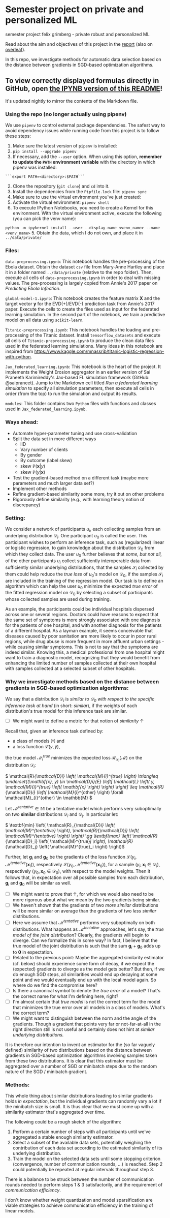 # Semester project on private and personalized ML
semester project felix grimberg - private robust and personalized ML

Read about the aim and objectives of this project in the [report](Report-200618.pdf) (also on [overleaf](https://www.overleaf.com/read/qpymtfymrfzy)).

In this repo, we investigate methods for automatic data selection based on the distance between gradients in SGD-based optimization algorithms.

## To view correctly displayed formulas directly in GitHub, open [the IPYNB version of this README](README.ipynb)!
It's updated nightly to mirror the contents of the Markdown file.

### Using the repo (no longer actually using pipenv)

We use `pipenv` to control external package dependencies. The safest way to avoid dependency issues while running code from this project is to follow these steps:

1. Make sure the latest version of `pipenv` is installed:
  1. ```pip install --upgrade pipenv```
  2. If necessary, add the `--user` option. When using this option, **remember to update the `PATH` environment variable** with the directory in which pipenv was installed:
  
    ```export PATH=<directory>:$PATH```
2. Clone the repository (`git clone`) and `cd` into it.
3. Install the dependencies from the `Pipfile.lock` file: ```pipenv sync```
4. Make sure to use the virtual environment you've just created:
  1. Activate the virtual environment: `pipenv shell`
  2. To execute IPython Notebooks, you need to create a Kernel for this environment. With the virtual environment active, execute the following (you can pick the venv name):
  
  ```python -m ipykernel install --user --display-name <venv_name> --name <venv_name>```
5. Obtain the data, which I do not own, and place it in `../data/private/`

### Files:

`data-preprocessing.ipynb`: This notebook handles the pre-processing of the Ebola dataset. Obtain the dataset `csv` file from Mary-Anne Hartley and place it in a folder named `../data/private` (relative to the repo folder). Then, execute all cells of `data-preprocessing.ipynb` in order to deal with missing values. The pre-processing is largely copied from Annie's 2017 paper on *Predicting Ebola Infection*.

`global-model-1.ipynb`: This notebook creates the feature matrix $\mathbf{X}$ and the target vector $\mathbf{y}$ for the EVD(+)/EVD(-) prediction task from Annie's 2017 paper. Execute the cells to create the files used as input for the federated learning simulation. In the second part of the notebook, we train a predictive model on all data using `scikit-learn`.

`Titanic-preprocessing.ipynb`: This notebook handles the loading and pre-processing of the Titanic dataset. Install `tensorflow_datasets` and execute all cells of `Titanic-preprocessing.ipynb` to produce the clean data files used in the federated learning simulations. Many ideas in this notebook are inspired from https://www.kaggle.com/mnassrib/titanic-logistic-regression-with-python.

`Jax_federated_learning.ipynb`: This notebook is the heart of the project. It implements the Weight Erosion aggregator in an earlier version of Sai Praneeth Karimireddy's Jax-based FL simulation framework (GitHub: @saipraneet). Jump to the Markdown cell titled *Run a federated learning simulation* to specify all simulation parameters, then execute all cells in order (from the top) to run the simulation and output its results.

`modules`: This folder contains two `Python` files with functions and classes used in `Jax_federated_learning.ipynb`.

### Ways ahead:

- Automate hyper-parameter tuning and use cross-validation
- Split the data set in more different ways
  - IID
  - Vary number of clients
  - By gender
  - By outcome (label skew)
  - skew $\mathbb{P} \left( \mathbf{x} | y \right)$
  - skew $\mathbb{P} \left( y | \mathbf{x} \right)$
- Test the gradient-based method on a different task (maybe more parameters and much larger data set?)
- Implement other methods
- Refine gradient-based similarity some more, try it out on other problems
- Rigorously define similarity (e.g., with learning theory notion of discrepancy)

### Setting:

We consider a network of participants $u_i$, each collecting samples from an underlying distribution $\mathcal{D}_i$.
One participant $u_0$ is called the user. This participant wishes to perform an inference task, such as (regularized) linear or logistic regression, to gain knowledge about the distribution $\mathcal{D}_0$ from which they collect data.
The user $u_0$ further believes that *some, but not all,* of the other participants $u_i$ collect sufficiently interoperable data from sufficiently similar underlying distributions, that the samples $\mathcal{S}_i$ collected by them could help reduce the *true loss* of $u_0$'s model on $\mathcal{D}_0$, if the samples $\mathcal{S}_i$ are included in the training of the regression model.
Our task is to define an algorithm which can help the user $u_0$ minimize the expected *true error* of the fitted regression model on $\mathcal{D}_0$ by selecting a subset of participants whose collected samples are used during training.

As an example, the participants could be individual hospitals dispersed across one or several regions. Doctors could have reasons to expect that the same set of symptoms is more strongly associated with one diagnosis for the patients of one hospital, and with another diagnosis for the patients of a different hospital.
As a layman example, it seems conceivable that diseases caused by poor sanitation are more likely to occur in poor rural regions, while drug abuse is more frequent in more affluent urban settings - while causing similar symptoms. This is not to say that the symptoms are indeed similar.
Knowing this, a medical professional from one hospital might want to train a diagnostic model, recognizing that they would benefit from enhancing the limited number of samples collected at their own hospital with samples collected at a selected subset of other hospitals.

### Why we investigate methods based on the distance between gradients in SGD-based optimization algorithms:

We say that a distribution $\mathcal{D}_i$ is *similar to $\mathcal{D}_0$ with respect to the specific inference task at hand* (in short: *similar*), if the weights of each distribution's true model for this inference task are similar.

- [ ] We might want to define a metric for that notion of *similarity* $\uparrow$

Recall that, given an inference task defined by:
- a class of models $\mathbb{M}$ and
- a loss function $\mathcal{L} (y, \hat{y})$,

the true model $\mathcal{M}_{i}^{true}$  minimizes the expected loss $\mathcal{R}_{\mathcal{D}_i} \left( \mathcal{M} \right)$ on the distribution $\mathcal{D}_i$:

$ \mathcal{R}_{\mathcal{D}_i} \left( \mathcal{M}_{i}^{true} \right) \triangleq \underset{(\mathbf{x}, y) \in \mathcal{D}_i}{E} \left[ \mathcal{L} \left( y, \mathcal{M}_{i}^{true} \left( \mathbf{x} \right) \right) \right] \leq 
\mathcal{R}_{\mathcal{D}_i} \left( \mathcal{M}_{i}^{other} \right)
\forall \mathcal{M}_{i}^{other} \in \mathbb{M} $

Let $\mathcal{M}^{tentative} \in \mathbb{M}$ be a tentative model which performs very suboptimally on two **similar** distributions $\mathcal{D}_i$ and $\mathcal{D}_j$. In particular let:

$ \textbf{min} \left( \mathcal{R}_{\mathcal{D}_i} \left( \mathcal{M}^{tentative} \right),  \mathcal{R}_{\mathcal{D}_j} \left( \mathcal{M}^{tentative} \right) \right) \gg \textbf{max} \left( \mathcal{R}_{\mathcal{D}_i} \left( \mathcal{M}^{true}_j \right),  \mathcal{R}_{\mathcal{D}_j} \left( \mathcal{M}^{true}_i \right) \right)$

Further, let $\mathbf{g}_i$ and $\mathbf{g}_0$ be the gradients of the loss function $\mathcal{L} \left( y_i, \mathcal{M}^{tentative} \left( \mathbf{x}_i \right) \right)$, respectively $\mathcal{L} \left( y_0, \mathcal{M}^{tentative} \left( \mathbf{x}_0 \right) \right)$, for a sample $(y_i, \mathbf{x}_i \in \mathcal{D}_i)$, respectively $(y_0, \mathbf{x}_0 \in \mathcal{D}_0)$, with respect to the model weights.
Then it follows that, in expectation over all possible samples from each distribution, $\mathbf{g}_i$ and $\mathbf{g}_0$ will be similar as well.

- [ ] We might want to prove that $\uparrow$, for which we would also need to be more rigorous about what we mean by the two gradients being similar.
- [ ] We haven't shown that the gradients of two *more similar* distributions will be more similar on average than the gradients of two *less similar* distributions.
- [ ] Here we assume that $\mathcal{M}^{tentative}$ performs very suboptimally on both distributions. What happens as $\mathcal{M}^{tentative}$ approaches, let's say, the *true model of the joint distribution*? Clearly, the gradients will begin to diverge. Can we formalize this in some way? In fact, I believe that the true model of the joint distribution is such that the sum $\mathbf{g}_i + \mathbf{g}_0$ adds up to $\mathbf{0}$ in expectation.
- [ ] Related to the previous point: Maybe the aggregated similarity estimator (cf. below) should experience some form of decay, if we expect the (expected) gradients to diverge as the model gets better? But then, if we do enough SGD steps, all similarities would end up decaying at some point and we would eventually end up with the local model again. So where do we find the compromise here?
- [ ] Is there a canonical symbol to denote the *true error* of a model? That's the correct name for what I'm defining here, right?
- [ ] I'm almost certain that *true model* is not the correct term for the model that minimizes the true error over all models in a class of models. What's the correct term?
- [ ] We might want to distinguish between the norm and the angle of the gradients. Though a gradient that points very far or not-far-at-all in the right direction still is not useful and certainly does not hint at *similar underlying distributions.*

It is therefore our intention to invent an estimator for the (so far vaguely defined) similarity of two distributions based on the distance between gradients in SGD-based optimization algorithms involving samples taken from these two distributions.
It is clear that this estimator must be aggregated over a number of SGD or minibatch steps due to the random nature of the SGD / minibatch gradient.

### Methods:

This whole thing about similar distributions leading to similar gradients holds *in expectation*, but the individual gradients can randomly vary a lot if the minibatch size is small.
It is thus clear that we must come up with a similarity estimator that's aggregated over time.

The following could be a rough sketch of the algorithm:
1. Perform a certain number of steps with all participants until we've aggregated a stable enough similarity estimator.
2. Select a subset of the available data sets, potentially weighing the contribution of each data set according to the estimated similarity of its underlying distribution.
3. Train the model on the selected data sets until some stopping criterion (convergence, number of communication rounds, ...) is reached. Step 2 could potentially be repeated at regular intervals throughout step 3.

There is a balance to be struck between the number of communication rounds needed to perform steps 1 & 3 satisfactorily, and the requirement of *communication efficiency*.

I don't know whether weight quantization and model sparsification are viable strategies to achieve communication efficiency in the training of linear models.
